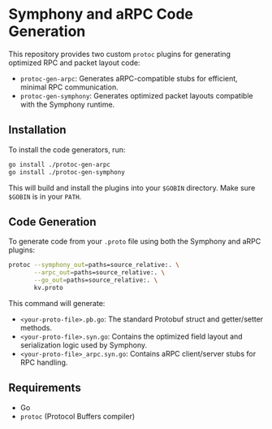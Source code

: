 # Symphony and aRPC Code Generation

This repository provides two custom `protoc` plugins for generating optimized RPC and packet layout code:
- `protoc-gen-arpc`: Generates aRPC-compatible stubs for efficient, minimal RPC communication.
- `protoc-gen-symphony`: Generates optimized packet layouts compatible with the Symphony runtime.

## Installation

To install the code generators, run:

```bash
go install ./protoc-gen-arpc
go install ./protoc-gen-symphony
````

This will build and install the plugins into your `$GOBIN` directory. Make sure `$GOBIN` is in your `PATH`.

## Code Generation

To generate code from your `.proto` file using both the Symphony and aRPC plugins:

```bash
protoc --symphony_out=paths=source_relative:. \
       --arpc_out=paths=source_relative:. \
       --go_out=paths=source_relative:. \
       kv.proto
```

This command will generate:

* `<your-proto-file>.pb.go`: The standard Protobuf struct and getter/setter methods.
* `<your-proto-file>.syn.go`: Contains the optimized field layout and serialization logic used by Symphony.
* `<your-proto-file>_arpc.syn.go`: Contains aRPC client/server stubs for RPC handling.


## Requirements

* Go 
* `protoc` (Protocol Buffers compiler) 
